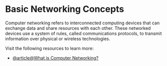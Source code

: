 # Basic Networking Concepts

Computer networking refers to interconnected computing devices that can exchange data and share resources with each other. These networked devices use a system of rules, called communications protocols, to transmit information over physical or wireless technologies.

Visit the following resources to learn more:

- [@article@What is Computer Networking?](https://aws.amazon.com/what-is/computer-networking/)
